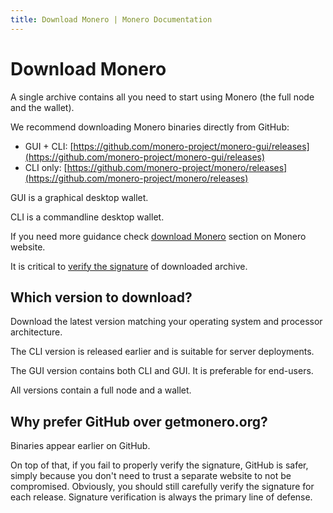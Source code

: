 ```yaml
---
title: Download Monero | Monero Documentation
---
```


# Download Monero

A single archive contains all you need to start using Monero (the full node and the wallet).

We recommend downloading Monero binaries directly from GitHub:

* GUI + CLI: [https://github.com/monero-project/monero-gui/releases](https://github.com/monero-project/monero-gui/releases)
* CLI only: [https://github.com/monero-project/monero/releases](https://github.com/monero-project/monero/releases)

GUI is a graphical desktop wallet.

CLI is a commandline desktop wallet.

If you need more guidance check [download Monero](https://getmonero.org/downloads) section on Monero website.

It is critical to [verify the signature](/interacting/verify-monero-binaries) of downloaded archive.

## Which version to download?

Download the latest version matching your operating system and processor architecture.

The CLI version is released earlier and is suitable for server deployments.

The GUI version contains both CLI and GUI. It is preferable for end-users. 

All versions contain a full node and a wallet.

## Why prefer GitHub over getmonero.org? 

Binaries appear earlier on GitHub.

On top of that, if you fail to properly verify the signature, GitHub is safer, simply because you don't need to trust a separate website to not be compromised.
Obviously, you should still carefully verify the signature for each release. Signature verification is always the primary line of defense.  
